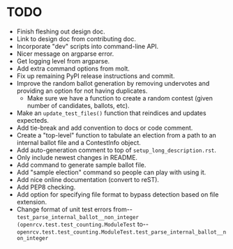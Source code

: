 TODO
====

* Finish fleshing out design doc.
* Link to design doc from contributing doc.
* Incorporate "dev" scripts into command-line API.
* Nicer message on argparse error.
* Get logging level from argparse.
* Add extra command options from molt.
* Fix up remaining PyPI release instructions and commit.
* Improve the random ballot generation by removing undervotes and
  providing an option for not having duplicates.
  - Make sure we have a function to create a random contest (given
    number of candidates, ballots, etc).
* Make an `update_test_files()` function that reindices and updates expecteds.
* Add tie-break and add convention to docs or code comment.
* Create a "top-level" function to tabulate an election from a path to
  an internal ballot file and a ContestInfo object.
* Add auto-generation comment to top of `setup_long_description.rst`.
* Only include newest changes in README.
* Add command to generate sample ballot file.
* Add "sample election" command so people can play with using it.
* Add nice online documentation (convert to reST).
* Add PEP8 checking.
* Add option for specifying file format to bypass detection based on file extension.
* Change format of unit test errors from--
  `test_parse_internal_ballot__non_integer (openrcv.test.test_counting.ModuleTest`
  to--
  `openrcv.test.test_counting.ModuleTest.test_parse_internal_ballot__non_integer`
